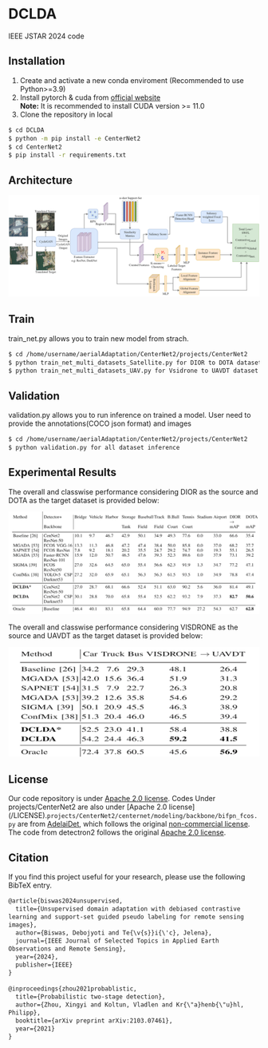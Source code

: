 # DCLDA
IEEE JSTAR 2024 code 

## Installation

1. Create and activate a new conda enviroment (Recommended to use Python>=3.9)
2. Install pytorch & cuda from [official website](https://pytorch.org/get-started/locally/)<br />
**Note:** It is recommended to install CUDA version >= 11.0
3. Clone the repository in local
```bash
$ cd DCLDA
$ python -m pip install -e CenterNet2
$ cd CenterNet2
$ pip install -r requirements.txt
```

## Architecture

![alt text](model_arch.png)

## Train

train_net.py allows you to train new model from strach.
```bash
$ cd /home/username/aerialAdaptation/CenterNet2/projects/CenterNet2
$ python train_net_multi_datasets_Satellite.py for DIOR to DOTA dataset UDA training
$ python train_net_multi_datasets_UAV.py for Vsidrone to UAVDT dataset UDA training 
```

## Validation

validation.py allows you to run inference on trained a model. User need to provide the annotations(COCO json format) and images
```bash
$ cd /home/username/aerialAdaptation/CenterNet2/projects/CenterNet2
$ python validation.py for all dataset inference
```


## Experimental Results
The overall and classwise performance considering DIOR as the source and DOTA as the target dataset is provided below:

<div align="center">
<img src="DIOR2DOTA.png" alt="alt text">
</div>

The overall and classwise performance considering VISDRONE as the source and UAVDT as the target dataset is provided below:

<div align="center">
<img src="VISDRONE2UAVDT.png" alt="alt text">
</div>

## License

Our code repository is under [Apache 2.0 license](/LICENSE). Codes Under projects/CenterNet2 are also under [Apache 2.0 license] (/LICENSE).`projects/CenterNet2/centernet/modeling/backbone/bifpn_fcos.py` are from [AdelaiDet](https://github.com/aim-uofa/AdelaiDet), which follows the original [non-commercial license](https://github.com/aim-uofa/AdelaiDet/blob/master/LICENSE). The code from detectron2 follows the original [Apache 2.0 license](LICENSE).

## Citation

If you find this project useful for your research, please use the following BibTeX entry.

    @article{biswas2024unsupervised,
      title={Unsupervised domain adaptation with debiased contrastive learning and support-set guided pseudo labeling for remote sensing images},
      author={Biswas, Debojyoti and Te{\v{s}}i{\'c}, Jelena},
      journal={IEEE Journal of Selected Topics in Applied Earth Observations and Remote Sensing},
      year={2024},
      publisher={IEEE}
    }
    
    @inproceedings{zhou2021probablistic,
      title={Probabilistic two-stage detection},
      author={Zhou, Xingyi and Koltun, Vladlen and Kr{\"a}henb{\"u}hl, Philipp},
      booktitle={arXiv preprint arXiv:2103.07461},
      year={2021}
    }
